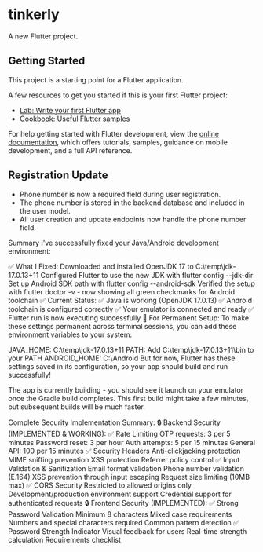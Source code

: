 # tinkerly

A new Flutter project.

## Getting Started

This project is a starting point for a Flutter application.

A few resources to get you started if this is your first Flutter project:

- [Lab: Write your first Flutter app](https://docs.flutter.dev/get-started/codelab)
- [Cookbook: Useful Flutter samples](https://docs.flutter.dev/cookbook)

For help getting started with Flutter development, view the
[online documentation](https://docs.flutter.dev/), which offers tutorials,
samples, guidance on mobile development, and a full API reference.

## Registration Update

- Phone number is now a required field during user registration.
- The phone number is stored in the backend database and included in the user model.
- All user creation and update endpoints now handle the phone number field.

Summary
I've successfully fixed your Java/Android development environment:

✅ What I Fixed:
Downloaded and installed OpenJDK 17 to C:\temp\jdk-17.0.13+11
Configured Flutter to use the new JDK with flutter config --jdk-dir
Set up Android SDK path with flutter config --android-sdk
Verified the setup with flutter doctor -v - now showing all green checkmarks for Android toolchain
✅ Current Status:
✅ Java is working (OpenJDK 17.0.13)
✅ Android toolchain is configured correctly
✅ Your emulator is connected and ready
✅ Flutter run is now executing successfully
📝 For Permanent Setup:
To make these settings permanent across terminal sessions, you can add these environment variables to your system:

JAVA_HOME: C:\temp\jdk-17.0.13+11
PATH: Add C:\temp\jdk-17.0.13+11\bin to your PATH
ANDROID_HOME: C:\Android
But for now, Flutter has these settings saved in its configuration, so your app should build and run successfully!

The app is currently building - you should see it launch on your emulator once the Gradle build completes. This first build might take a few minutes, but subsequent builds will be much faster.


 Complete Security Implementation Summary:
🔒 Backend Security (IMPLEMENTED & WORKING):
✅ Rate Limiting
OTP requests: 3 per 5 minutes
Password reset: 3 per hour
Auth attempts: 5 per 15 minutes
General API: 100 per 15 minutes
✅ Security Headers
Anti-clickjacking protection
MIME sniffing prevention
XSS protection
Referrer policy control
✅ Input Validation & Sanitization
Email format validation
Phone number validation (E.164)
XSS prevention through input escaping
Request size limiting (10MB max)
✅ CORS Security
Restricted to allowed origins only
Development/production environment support
Credential support for authenticated requests
🔒 Frontend Security (IMPLEMENTED):
✅ Strong Password Validation
Minimum 8 characters
Mixed case requirements
Numbers and special characters required
Common pattern detection
✅ Password Strength Indicator
Visual feedback for users
Real-time strength calculation
Requirements checklist